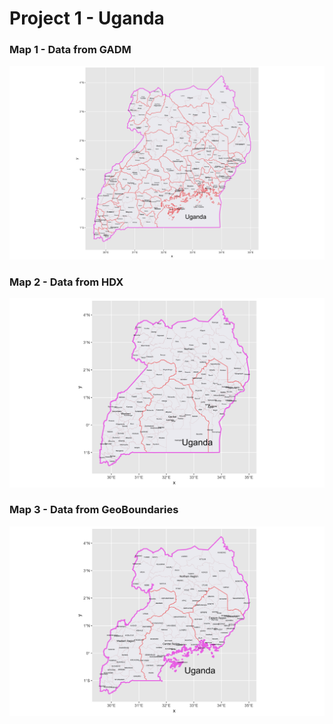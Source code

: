 # Project 1 - Uganda 

### Map 1 - Data from GADM
![Map1](uga_gadm.png "two admin levels of Uganda from GADM")

### Map 2 - Data from HDX
![Map2](uga_hdx.png "two admin levels of Uganda from HDX")

### Map 3 - Data from GeoBoundaries
![Map3](uga_gb.png "two admin levels of Uganda from GeoBoundaries")

